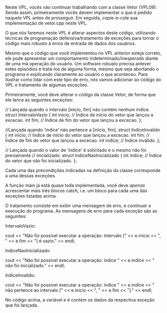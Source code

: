Neste VPL, vocês vão continuar trabalhando com a classe Vetor (VPL09). Sendo assim, primeiramente vocês devem implementar o que é pedido naquele VPL antes de prosseguir. Em seguida, copie-e-cole sua implementação de vetor.cpp neste VPL.

O que nós faremos neste VPL é alterar aspectos deste código, utilizando técnicas de programação defensiva/tratamento de exceções para tornar o código mais robusto à erros de entrada de dados dos usuários.

Mesmo que o código que você implementou no VPL anterior esteja correto, ele pode apresentar um comportamento indeterminado/inesperado diante de uma má operação do usuário. Um software robusto precisa antever estes episódios e tratá-los de alguma forma, mesmo que seja abortando o programa e explicando claramente ao usuário o que aconteceu. Para ilustrar como lidar com este tipo de erro, nós vamos adicionar ao código do VPL o tratamento de algumas exceções.

Primeiramente, você deve alterar o código da classe Vetor, de forma que ele lance as seguintes exceções:

// Lançada quando o intervalo [inicio, fim] não contém nenhum índice.
struct IntervaloVazio {
  int inicio; // Índice de início do vetor que lançou a excecao.
  int fim; // Índice de fim do vetor que lançou a excecao.
};

//Lançada quando 'indice' não pertence a [inicio, fim].
struct IndiceInvalido {
  int inicio; // Índice de início do vetor que lançou a excecao.
  int fim; // Índice de fim do vetor que lançou a excecao.
  int indice; // Índice inválido.
};

// Lançada quando o valor de 'indice' é solicitado e o mesmo não foi previamente
// inicializado.
struct IndiceNaoInicializado {
  int indice; // Índice do vetor que não foi inicializado.
};

Cada uma das precondições indicadas na definição da classe corresponde a uma dessas exceções.

A função main já está quase toda implementada, você deve *apenas* acrescentar mais três blocos catch, i.e. um bloco para cada uma das exceções listadas acima.

O tratamento consiste em exibir uma mensagem de erro, e *continuar* a execução do programa. As mensagens de erro para cada exceção são as seguintes:


IntervaloVazio:

cout << "Não foi possível executar a operação: intervalo [" << e.inicio << ", " << e.fim << "] é vazio." << endl;

IndiceNaoInicializado:

cout << "Não foi possível executar a operação: índice " << e.indice << " não foi inicializado." << endl;

IndiceInvalido:

cout << "Não foi possível executar a operação: índice " << e.indice << " não pertence ao intervalo [" << e.inicio << ", " << e.fim << "]." << endl;

No código acima, a variável  e  é contém os dados da respectiva exceção que foi lançada. 
